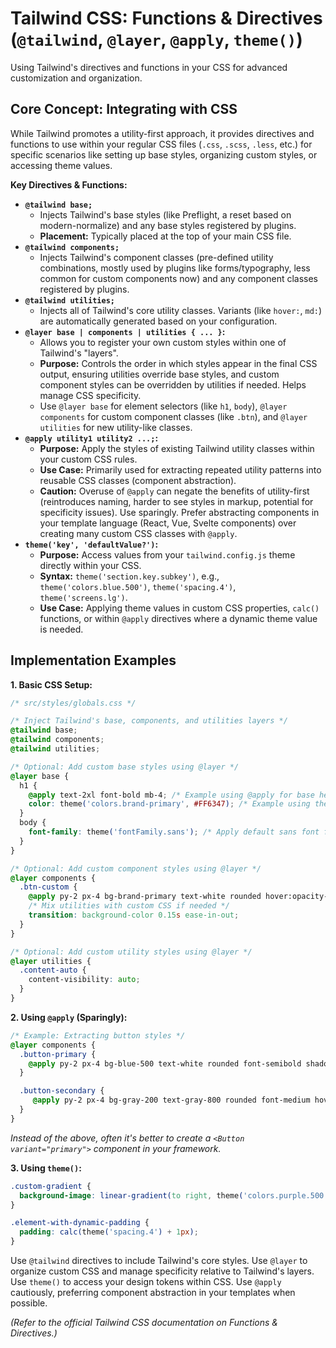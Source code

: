 # Tailwind CSS: Functions & Directives (`@tailwind`, `@layer`, `@apply`, `theme()`)

Using Tailwind's directives and functions in your CSS for advanced customization and organization.

## Core Concept: Integrating with CSS

While Tailwind promotes a utility-first approach, it provides directives and functions to use within your regular CSS files (`.css`, `.scss`, `.less`, etc.) for specific scenarios like setting up base styles, organizing custom styles, or accessing theme values.

**Key Directives & Functions:**

*   **`@tailwind base;`**
    *   Injects Tailwind's base styles (like Preflight, a reset based on modern-normalize) and any base styles registered by plugins.
    *   **Placement:** Typically placed at the top of your main CSS file.
*   **`@tailwind components;`**
    *   Injects Tailwind's component classes (pre-defined utility combinations, mostly used by plugins like forms/typography, less common for custom components now) and any component classes registered by plugins.
*   **`@tailwind utilities;`**
    *   Injects all of Tailwind's core utility classes. Variants (like `hover:`, `md:`) are automatically generated based on your configuration.
*   **`@layer base | components | utilities { ... }`:**
    *   Allows you to register your own custom styles within one of Tailwind's "layers".
    *   **Purpose:** Controls the order in which styles appear in the final CSS output, ensuring utilities override base styles, and custom component styles can be overridden by utilities if needed. Helps manage CSS specificity.
    *   Use `@layer base` for element selectors (like `h1`, `body`), `@layer components` for custom component classes (like `.btn`), and `@layer utilities` for new utility-like classes.
*   **`@apply utility1 utility2 ...;`:**
    *   **Purpose:** Apply the styles of existing Tailwind utility classes within your custom CSS rules.
    *   **Use Case:** Primarily used for extracting repeated utility patterns into reusable CSS classes (component abstraction).
    *   **Caution:** Overuse of `@apply` can negate the benefits of utility-first (reintroduces naming, harder to see styles in markup, potential for specificity issues). Use sparingly. Prefer abstracting components in your template language (React, Vue, Svelte components) over creating many custom CSS classes with `@apply`.
*   **`theme('key', 'defaultValue?')`:**
    *   **Purpose:** Access values from your `tailwind.config.js` theme directly within your CSS.
    *   **Syntax:** `theme('section.key.subkey')`, e.g., `theme('colors.blue.500')`, `theme('spacing.4')`, `theme('screens.lg')`.
    *   **Use Case:** Applying theme values in custom CSS properties, `calc()` functions, or within `@apply` directives where a dynamic theme value is needed.

## Implementation Examples

**1. Basic CSS Setup:**

```css
/* src/styles/globals.css */

/* Inject Tailwind's base, components, and utilities layers */
@tailwind base;
@tailwind components;
@tailwind utilities;

/* Optional: Add custom base styles using @layer */
@layer base {
  h1 {
    @apply text-2xl font-bold mb-4; /* Example using @apply for base heading style */
    color: theme('colors.brand-primary', #FF6347); /* Example using theme() with fallback */
  }
  body {
    font-family: theme('fontFamily.sans'); /* Apply default sans font from config */
  }
}

/* Optional: Add custom component styles using @layer */
@layer components {
  .btn-custom {
    @apply py-2 px-4 bg-brand-primary text-white rounded hover:opacity-90 focus:ring-2;
    /* Mix utilities with custom CSS if needed */
    transition: background-color 0.15s ease-in-out;
  }
}

/* Optional: Add custom utility styles using @layer */
@layer utilities {
  .content-auto {
    content-visibility: auto;
  }
}
```

**2. Using `@apply` (Sparingly):**

```css
/* Example: Extracting button styles */
@layer components {
  .button-primary {
    @apply py-2 px-4 bg-blue-500 text-white rounded font-semibold shadow hover:bg-blue-600 focus:outline-none focus:ring-2 focus:ring-blue-300 focus:ring-offset-2;
  }

  .button-secondary {
     @apply py-2 px-4 bg-gray-200 text-gray-800 rounded font-medium hover:bg-gray-300 focus:outline-none focus:ring-2 focus:ring-gray-400 focus:ring-offset-2;
  }
}
```
*Instead of the above, often it's better to create a `<Button variant="primary">` component in your framework.*

**3. Using `theme()`:**

```css
.custom-gradient {
  background-image: linear-gradient(to right, theme('colors.purple.500'), theme('colors.pink.500'));
}

.element-with-dynamic-padding {
  padding: calc(theme('spacing.4') + 1px);
}
```

Use `@tailwind` directives to include Tailwind's core styles. Use `@layer` to organize custom CSS and manage specificity relative to Tailwind's layers. Use `theme()` to access your design tokens within CSS. Use `@apply` cautiously, preferring component abstraction in your templates when possible.

*(Refer to the official Tailwind CSS documentation on Functions & Directives.)*